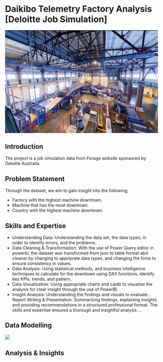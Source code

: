 # Daikibo Telemetry Factory Analysis [Deloitte Job Simulation]
![](Factory.jpg)

## Introduction 
The project is a job simulation data from Forage website sponsored by Deloitte Australia. 

## Problem Statement
Through the dataset, we aim to gain insight into the following;
- Factory with the highest machine downtown.
- Machine that has the most downtown.
-  Country with the highest machine downtown.

  ## Skills and Expertise
* Understanding Data: Understanding the data set, the data types, in order to identify errors, and the problems.
* Data Cleaning & Transformation: With the use of Power Query editor in powerbi, the dataset was transformed from json to table format abd cleaner by changing to appriprate data types, and changing the fonts to ensure consistency in values.
* Data Analysis: Using statistical methods, and business intelligence techniques to calculate for the downtown using DAX functions, identify key KPIs, trends, and pattern.
* Data Visualization: Using appropriate charts and cards to visualize the analysis for clear insight through the use of PowerBI.
* Insight Analysis: Understanding the findings and visuals to evaluate...
Report Writing & Presentation: Summarizing findings, explaining insights and providing recommendations in a structured professional format. The skills and expertise ensured a thorough and insightful analysis ...

## Data Modelling 
![](D-jobsim.JPG)

## Analysis & Insights
